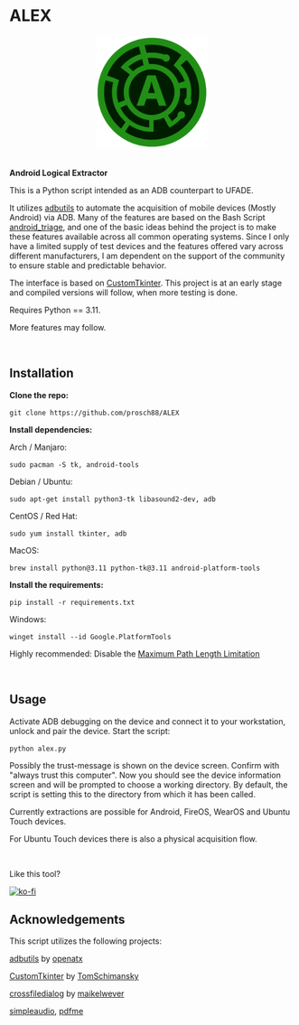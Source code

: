 # ALEX

<div align="center">
<img src="./assets/alex.png" alt="UFADE Logo" width="200"/>
</div>
<br>

**Android Logical Extractor**

This is a Python script intended as an ADB counterpart to UFADE.

It utilizes [adbutils](https://github.com/openatx/adbutils) to automate the acquisition of mobile devices (Mostly Android) via ADB.
Many of the features are based on the Bash Script [android_triage](https://github.com/RealityNet/android_triage), and one of the basic ideas behind the project is to make these features available across all common operating systems.
Since I only have a limited supply of test devices and the features offered vary across different manufacturers, I am dependent on the support of the community to ensure stable and predictable behavior.

The interface is based on [CustomTkinter](https://github.com/TomSchimansky/CustomTkinter). This project is at an early stage and compiled versions will follow, when more testing is done.

Requires Python == 3.11.

More features may follow.

<br />

## Installation

**Clone the repo:**
```
git clone https://github.com/prosch88/ALEX
```

**Install dependencies:**

Arch / Manjaro:
```
sudo pacman -S tk, android-tools
```
Debian / Ubuntu:
```
sudo apt-get install python3-tk libasound2-dev, adb
```
CentOS / Red Hat:
```
sudo yum install tkinter, adb
```
MacOS:
```
brew install python@3.11 python-tk@3.11 android-platform-tools
```

**Install the requirements:**
```
pip install -r requirements.txt 
```
Windows:

```
winget install --id Google.PlatformTools
```

Highly recommended: Disable the [Maximum Path Length Limitation](https://learn.microsoft.com/en-us/windows/win32/fileio/maximum-file-path-limitation?tabs=Registry) 

<br />

## Usage

Activate ADB debugging on the device and connect it to your workstation, unlock and pair the device.
Start the script:
```
python alex.py
```

Possibly the trust-message is shown on the device screen. Confirm with "always trust this computer".
Now you should see the device information screen and will be prompted to choose a working directory.
By default, the script is setting this to the directory from which it has been called.

Currently extractions are possible for Android, FireOS, WearOS and Ubuntu Touch devices.

For Ubuntu Touch devices there is also a physical acquisition flow.

<br />

Like this tool? 

[![ko-fi](https://ko-fi.com/img/githubbutton_sm.svg)](https://ko-fi.com/I3I3H646F)

## Acknowledgements

This script utilizes the following projects:

[adbutils](https://github.com/openatx/adbutils) by [openatx](https://github.com/openatx)

[CustomTkinter](https://github.com/TomSchimansky/CustomTkinter) by [TomSchimansky](https://github.com/TomSchimansky) 

[crossfiledialog](https://github.com/maikelwever/crossfiledialog) by [maikelwever](https://github.com/maikelwever)

[simpleaudio](https://github.com/hamiltron/py-simple-audio), [pdfme](https://github.com/aFelipeSP/pdfme)

